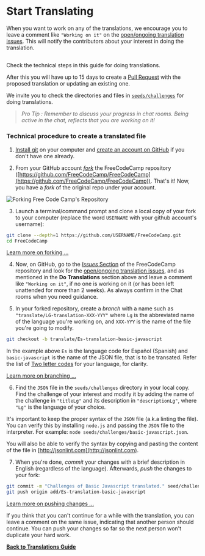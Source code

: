 # Start Translating

When you want to work on any of the translations, we encourage you to leave a comment like `"Working on it"` on the [open/ongoing translation issues](https://github.com/FreeCodeCamp/FreeCodeCamp/issues?q=is%3Aissue+is%3Aopen+label%3Atranslation). This will notify the contributors about your interest in doing the translation.

##  

Check the technical steps in this guide for doing translations.

After this you will have up to 15 days to create a [Pull Request](FreeCodeCamp-Guide-Pull-Request) with the proposed translation or updating an existing one.

We invite you to check the directories and files in  [`seeds/challenges`](https://github.com/FreeCodeCamp/FreeCodeCamp/tree/staging/seed/challenges) for doing translations.

> _Pro Tip : Remember to discuss your progress in chat rooms. Being active in the chat, reflects that you are working on it!_

### Technical procedure to create a translated file

 1. [Install git](https://www.git-scm.com/) on your computer and [create an account on GitHub](https://github.com/join) if you don't have one already.

 2. From your GitHub account [_fork_](https://help.github.com/articles/fork-a-repo) the FreeCodeCamp repository ([https://github.com/FreeCodeCamp/FreeCodeCamp](https://github.com/FreeCodeCamp/FreeCodeCamp)). That's it! Now, you have a _fork_ of the original repo under your account.

 ![Forking Free Code Camp's Repository](./images/Translation-Guide/Forking-FreeCodeCamp.gif)

 3. Launch a terminal/command prompt and clone a local copy of your fork to your computer (replace the word `USERNAME` with your github account's username):

 ```sh
 git clone --depth=1 https://github.com/USERNAME/FreeCodeCamp.git
 cd FreeCodeCamp
 ```
 [Learn more on forking ...](https://help.github.com/articles/fork-a-repo/)

 4. Now, on GitHub, go to the [_Issues_ Section](https://github.com/FreeCodeCamp/FreeCodeCamp/issues) of the FreeCodeCamp repository and look for the [open/ongoing translation issues](https://github.com/FreeCodeCamp/FreeCodeCamp/issues?q=is%3Aissue+is%3Aopen+label%3Atranslation), and as mentioned in the **Do Translations** section above and leave a comment like `"Working on it"`, if no one is working on it (or has been left unattended for more than 2 weeks). As always confirm in the Chat rooms when you need guidance.

 5. In your forked repository, create a _branch_ with a name such as `"translate/LG-translation-XXX-YYY"` where `Lg` is the abbreviated name of the language you're working on, and `XXX-YYY` is the name of the file you're going to modify.

 ```sh
 git checkout -b translate/Es-translation-basic-javascript
 ```

 In the example above `Es` is the language code for Español (Spanish) and `basic-javascript` is the name of the JSON file, that is to be transated. Refer the list of [Two letter codes](https://en.wikipedia.org/wiki/List_of_ISO_639-1_codes) for your language, for clarity.

 [Learn more on branching ...](https://github.com/Kunena/Kunena-Forum/wiki/Create-a-new-branch-with-git-and-manage-branches)

 6. Find the `JSON` file in the `seeds/challenges` directory in your local copy. Find the challenge of your interest and modify it by adding the name of the challenge in `"titleLg"` and its description in `"descriptionLg"`, where `"Lg"` is the language of your choice.

 It's important to keep the proper syntax of the `JSON` file (a.k.a linting the file). You can verify this by installing `node.js` and passing the `JSON` file to the interpreter. For example: `node seeds/challenges/basic-javascript.json`.

 You will also be able to verify the syntax by copying and pasting the content of the file in [http://jsonlint.com](http://jsonlint.com).

 7. When you're done, _commit_ your changes with a brief description in English (regardless of the language). Afterwards, _push_ the changes to your fork:

 ```sh
 git commit -m "Challenges of Basic Javascript translated." seed/challenges/basic-javascript.json
 git push origin add/Es-translation-basic-javascript
 ```

 [Learn more on pushing changes ...](https://help.github.com/articles/pushing-to-a-remote/)


If you think that you can't continue for a while with the translation, you can leave a comment on the same issue, indicating that another person should continue. You can push your changes so far so the next person won't duplicate your hard work.

[**Back to Translations Guide**](Translation-Guide)

